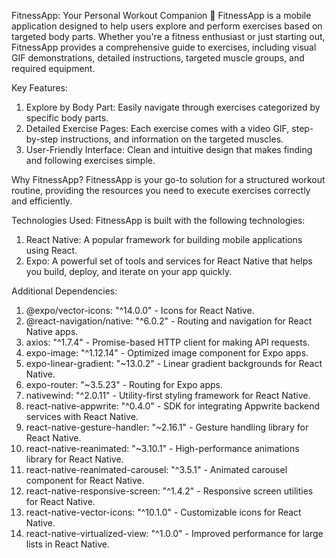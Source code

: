 FitnessApp: Your Personal Workout Companion 💪
FitnessApp is a mobile application designed to help users explore and perform exercises based on targeted body parts. Whether you're a fitness enthusiast or just starting out, FitnessApp provides a comprehensive guide to exercises, including visual GIF demonstrations, detailed instructions, targeted muscle groups, and required equipment.

Key Features:

1. Explore by Body Part: Easily navigate through exercises categorized by specific body parts.
2. Detailed Exercise Pages: Each exercise comes with a video GIF, step-by-step instructions, and information on the targeted muscles.
3. User-Friendly Interface: Clean and intuitive design that makes finding and following exercises simple.

Why FitnessApp?
FitnessApp is your go-to solution for a structured workout routine, providing the resources you need to execute exercises correctly and efficiently.

Technologies Used:
FitnessApp is built with the following technologies:

1. React Native: A popular framework for building mobile applications using React.
2. Expo: A powerful set of tools and services for React Native that helps you build, deploy, and iterate on your app quickly.

Additional Dependencies:

1. @expo/vector-icons: "^14.0.0" - Icons for React Native.
2. @react-navigation/native: "^6.0.2" - Routing and navigation for React Native apps.
3. axios: "^1.7.4" - Promise-based HTTP client for making API requests.
4. expo-image: "^1.12.14" - Optimized image component for Expo apps.
5. expo-linear-gradient: "~13.0.2" - Linear gradient backgrounds for React Native.
6. expo-router: "~3.5.23" - Routing for Expo apps.
7. nativewind: "^2.0.11" - Utility-first styling framework for React Native.
8. react-native-appwrite: "^0.4.0" - SDK for integrating Appwrite backend services with React Native.
9. react-native-gesture-handler: "~2.16.1" - Gesture handling library for React Native.
10. react-native-reanimated: "~3.10.1" - High-performance animations library for React Native.
11. react-native-reanimated-carousel: "^3.5.1" - Animated carousel component for React Native.
12. react-native-responsive-screen: "^1.4.2" - Responsive screen utilities for React Native.
13. react-native-vector-icons: "^10.1.0" - Customizable icons for React Native.
14. react-native-virtualized-view: "^1.0.0" - Improved performance for large lists in React Native.
